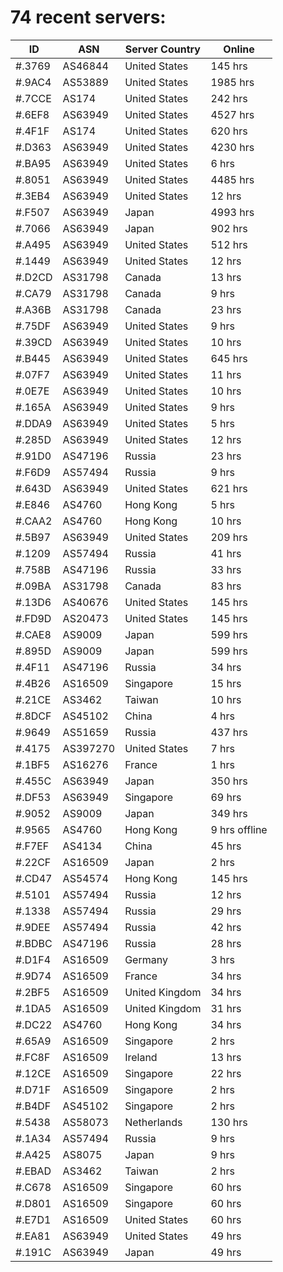 # 74 recent servers:

| ID | ASN | Server Country | Online |
| ------ | ------ | ------ | ------ |
| #.3769 | AS46844 | United States | 145 hrs |
| #.9AC4 | AS53889 | United States | 1985 hrs |
| #.7CCE | AS174 | United States | 242 hrs |
| #.6EF8 | AS63949 | United States | 4527 hrs |
| #.4F1F | AS174 | United States | 620 hrs |
| #.D363 | AS63949 | United States | 4230 hrs |
| #.BA95 | AS63949 | United States | 6 hrs |
| #.8051 | AS63949 | United States | 4485 hrs |
| #.3EB4 | AS63949 | United States | 12 hrs |
| #.F507 | AS63949 | Japan | 4993 hrs |
| #.7066 | AS63949 | Japan | 902 hrs |
| #.A495 | AS63949 | United States | 512 hrs |
| #.1449 | AS63949 | United States | 12 hrs |
| #.D2CD | AS31798 | Canada | 13 hrs |
| #.CA79 | AS31798 | Canada | 9 hrs |
| #.A36B | AS31798 | Canada | 23 hrs |
| #.75DF | AS63949 | United States | 9 hrs |
| #.39CD | AS63949 | United States | 10 hrs |
| #.B445 | AS63949 | United States | 645 hrs |
| #.07F7 | AS63949 | United States | 11 hrs |
| #.0E7E | AS63949 | United States | 10 hrs |
| #.165A | AS63949 | United States | 9 hrs |
| #.DDA9 | AS63949 | United States | 5 hrs |
| #.285D | AS63949 | United States | 12 hrs |
| #.91D0 | AS47196 | Russia | 23 hrs |
| #.F6D9 | AS57494 | Russia | 9 hrs |
| #.643D | AS63949 | United States | 621 hrs |
| #.E846 | AS4760 | Hong Kong | 5 hrs |
| #.CAA2 | AS4760 | Hong Kong | 10 hrs |
| #.5B97 | AS63949 | United States | 209 hrs |
| #.1209 | AS57494 | Russia | 41 hrs |
| #.758B | AS47196 | Russia | 33 hrs |
| #.09BA | AS31798 | Canada | 83 hrs |
| #.13D6 | AS40676 | United States | 145 hrs |
| #.FD9D | AS20473 | United States | 145 hrs |
| #.CAE8 | AS9009 | Japan | 599 hrs |
| #.895D | AS9009 | Japan | 599 hrs |
| #.4F11 | AS47196 | Russia | 34 hrs |
| #.4B26 | AS16509 | Singapore | 15 hrs |
| #.21CE | AS3462 | Taiwan | 10 hrs |
| #.8DCF | AS45102 | China | 4 hrs |
| #.9649 | AS51659 | Russia | 437 hrs |
| #.4175 | AS397270 | United States | 7 hrs |
| #.1BF5 | AS16276 | France | 1 hrs |
| #.455C | AS63949 | Japan | 350 hrs |
| #.DF53 | AS63949 | Singapore | 69 hrs |
| #.9052 | AS9009 | Japan | 349 hrs |
| #.9565 | AS4760 | Hong Kong | 9 hrs offline |
| #.F7EF | AS4134 | China | 45 hrs |
| #.22CF | AS16509 | Japan | 2 hrs |
| #.CD47 | AS54574 | Hong Kong | 145 hrs |
| #.5101 | AS57494 | Russia | 12 hrs |
| #.1338 | AS57494 | Russia | 29 hrs |
| #.9DEE | AS57494 | Russia | 42 hrs |
| #.BDBC | AS47196 | Russia | 28 hrs |
| #.D1F4 | AS16509 | Germany | 3 hrs |
| #.9D74 | AS16509 | France | 34 hrs |
| #.2BF5 | AS16509 | United Kingdom | 34 hrs |
| #.1DA5 | AS16509 | United Kingdom | 31 hrs |
| #.DC22 | AS4760 | Hong Kong | 34 hrs |
| #.65A9 | AS16509 | Singapore | 2 hrs |
| #.FC8F | AS16509 | Ireland | 13 hrs |
| #.12CE | AS16509 | Singapore | 22 hrs |
| #.D71F | AS16509 | Singapore | 2 hrs |
| #.B4DF | AS45102 | Singapore | 2 hrs |
| #.5438 | AS58073 | Netherlands | 130 hrs |
| #.1A34 | AS57494 | Russia | 9 hrs |
| #.A425 | AS8075 | Japan | 9 hrs |
| #.EBAD | AS3462 | Taiwan | 2 hrs |
| #.C678 | AS16509 | Singapore | 60 hrs |
| #.D801 | AS16509 | Singapore | 60 hrs |
| #.E7D1 | AS16509 | United States | 60 hrs |
| #.EA81 | AS63949 | United States | 49 hrs |
| #.191C | AS63949 | Japan | 49 hrs |

